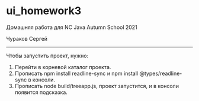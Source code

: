 # ui_homework3

Домашняя работа для NC Java Autumn School 2021

Чураков Сергей

---

Чтобы запустить проект, нужно:

1. Перейти в корневой каталог проекта.
1. Прописать npm install readline-sync и  npm install @types/readline-sync в консоли.
1. Прописать node build/treeapp.js, проект запустится, и в консоли появится подсказка.
